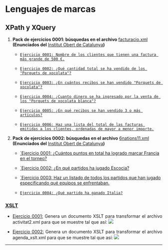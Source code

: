 Lenguajes de marcas
=======

## XPath y XQuery

1. **Pack de ejercicios 0001: búsquedas en el archivo** [facturacio.xml](https://github.com/sufigueroa87/dam/blob/main/lenguajes_de_marcas/XQuery/pack_ejercicios_0001/facturacio.xml) **(Enunciados del** [Institut Obert de Catalunya](https://ioc.xtec.cat/educacio/)**)**

   * [`Ejercicio 0001: Nombre de los clientes que tienen una factura más grande de 500 €.`](https://github.com/sufigueroa87/dam/blob/main/lenguajes_de_marcas/XQuery/pack_ejercicios_0001/ejercicio_0001/facturacio_1.xqy)

   * [`Ejercicio 0002: ¿Qué cantidad total se ha vendido de los "Porquets de xocolata"?`](https://github.com/sufigueroa87/dam/blob/main/lenguajes_de_marcas/XQuery/pack_ejercicios_0001/ejercicio_0002/facturacio_2.xqy)

   * [`Ejercicio 0003: ¿En cuántos recibos se han vendido "Porquets de xocolata"?`](https://github.com/sufigueroa87/dam/blob/main/lenguajes_de_marcas/XQuery/pack_ejercicios_0001/ejercicio_0003/facturacio_3.xqy)

   * [`Ejercicio 0004: ¿Cuanto dinero se ha ingresado por la venta de los "Porquets de xocolata blanca"?`](https://github.com/sufigueroa87/dam/blob/main/lenguajes_de_marcas/XQuery/pack_ejercicios_0001/ejercicio_0004/facturacio_4.xqy)

   * [`Ejercicio 0005: ¿En qué recibos se han vendido 3 o más artículos?`](https://github.com/sufigueroa87/dam/blob/main/lenguajes_de_marcas/XQuery/pack_ejercicios_0001/ejercicio_0005/facturacio_5.xqy)

   * [`Ejercicio 0006: Haz una lista del total de las facturas emitidas a los clientes, ordenadas de mayor a menor importe.`](https://github.com/sufigueroa87/dam/blob/main/lenguajes_de_marcas/XQuery/pack_ejercicios_0001/ejercicio_0006/facturacio_6.xqy)

2. **Pack de ejercicios 0002: búsquedas en el archivo** [6nations11.xml](https://github.com/sufigueroa87/dam/blob/main/lenguajes_de_marcas/XQuery/pack_ejercicios_0002/6nations11.xml) **(Enunciados del** [Institut Obert de Catalunya](https://ioc.xtec.cat/educacio/)**)**

   * [`Ejercicio 0001: ¿Cuántos puntos en total ha logrado marcar Francia en el torneo?](https://github.com/sufigueroa87/dam/blob/main/lenguajes_de_marcas/XQuery/pack_ejercicios_0002/ejercicio_0001/6nations11_1.xqy)
   
   * [`Ejercicio 0002: ¿En qué partidos ha jugado Escocia?](https://github.com/sufigueroa87/dam/blob/main/lenguajes_de_marcas/XQuery/pack_ejercicios_0002/ejercicio_0002/6nations11_2.xqy)
   
   * [`Ejercicio 0003: Haz un listado de todos los partidos que han jugado especificando qué equipos se enfrentaban.](https://github.com/sufigueroa87/dam/blob/main/lenguajes_de_marcas/XQuery/pack_ejercicios_0002/ejercicio_0003/6nations11_3.xqy)
   
   * [`Ejercicio 0004: ¿Qué partido ha ganado Italia?`](https://github.com/sufigueroa87/dam/blob/main/lenguajes_de_marcas/XQuery/pack_ejercicios_0002/ejercicio_0004/6nations11_4.xqy)
   

<div>
<h3><a href="https://github.com/sufigueroa87/dam/tree/main/lenguajes_de_marcas/XSLT">XSLT</a></h3>
<div>
<ul>
	<li>
   		<p align="justify"><a href="https://github.com/sufigueroa87/dam/tree/main/lenguajes_de_marcas/XSLT/ejercicio_0001">Ejercicio 0001:</a> 
	   		Genera un documento XSLT para transformar el archivo activitat2.xml para que se muestre tal que así:
	   		<image src="https://github.com/sufigueroa87/dam/blob/main/lenguajes_de_marcas/XSLT/ejercicio_0001/activitat2_xslt.jpg">
   		</p>
   	</li>
	<li>
   		<p align="justify"><a href="https://github.com/sufigueroa87/dam/tree/main/lenguajes_de_marcas/XSLT/ejercicio_0002">Ejercicio 0002:</a> 
	   		Genera un documento XSLT para transformar el archivo agenda_xslt.xml para que se muestre tal que así:
	   		<image src="https://raw.githubusercontent.com/sufigueroa87/dam/main/lenguajes_de_marcas/XSLT/ejercicio_0002/agenda_xslt.jpg">
   		</p>
   	</li>
</ul>
<hr/>
</div>

